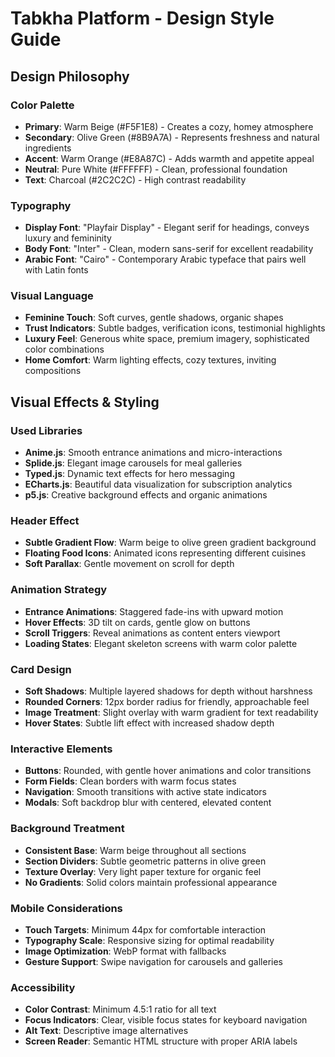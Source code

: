# Tabkha Platform - Design Style Guide

## Design Philosophy

### Color Palette
- **Primary**: Warm Beige (#F5F1E8) - Creates a cozy, homey atmosphere
- **Secondary**: Olive Green (#8B9A7A) - Represents freshness and natural ingredients  
- **Accent**: Warm Orange (#E8A87C) - Adds warmth and appetite appeal
- **Neutral**: Pure White (#FFFFFF) - Clean, professional foundation
- **Text**: Charcoal (#2C2C2C) - High contrast readability

### Typography
- **Display Font**: "Playfair Display" - Elegant serif for headings, conveys luxury and femininity
- **Body Font**: "Inter" - Clean, modern sans-serif for excellent readability
- **Arabic Font**: "Cairo" - Contemporary Arabic typeface that pairs well with Latin fonts

### Visual Language
- **Feminine Touch**: Soft curves, gentle shadows, organic shapes
- **Trust Indicators**: Subtle badges, verification icons, testimonial highlights
- **Luxury Feel**: Generous white space, premium imagery, sophisticated color combinations
- **Home Comfort**: Warm lighting effects, cozy textures, inviting compositions

## Visual Effects & Styling

### Used Libraries
- **Anime.js**: Smooth entrance animations and micro-interactions
- **Splide.js**: Elegant image carousels for meal galleries
- **Typed.js**: Dynamic text effects for hero messaging
- **ECharts.js**: Beautiful data visualization for subscription analytics
- **p5.js**: Creative background effects and organic animations

### Header Effect
- **Subtle Gradient Flow**: Warm beige to olive green gradient background
- **Floating Food Icons**: Animated icons representing different cuisines
- **Soft Parallax**: Gentle movement on scroll for depth

### Animation Strategy
- **Entrance Animations**: Staggered fade-ins with upward motion
- **Hover Effects**: 3D tilt on cards, gentle glow on buttons
- **Scroll Triggers**: Reveal animations as content enters viewport
- **Loading States**: Elegant skeleton screens with warm color palette

### Card Design
- **Soft Shadows**: Multiple layered shadows for depth without harshness
- **Rounded Corners**: 12px border radius for friendly, approachable feel
- **Image Treatment**: Slight overlay with warm gradient for text readability
- **Hover States**: Subtle lift effect with increased shadow depth

### Interactive Elements
- **Buttons**: Rounded, with gentle hover animations and color transitions
- **Form Fields**: Clean borders with warm focus states
- **Navigation**: Smooth transitions with active state indicators
- **Modals**: Soft backdrop blur with centered, elevated content

### Background Treatment
- **Consistent Base**: Warm beige throughout all sections
- **Section Dividers**: Subtle geometric patterns in olive green
- **Texture Overlay**: Very light paper texture for organic feel
- **No Gradients**: Solid colors maintain professional appearance

### Mobile Considerations
- **Touch Targets**: Minimum 44px for comfortable interaction
- **Typography Scale**: Responsive sizing for optimal readability
- **Image Optimization**: WebP format with fallbacks
- **Gesture Support**: Swipe navigation for carousels and galleries

### Accessibility
- **Color Contrast**: Minimum 4.5:1 ratio for all text
- **Focus Indicators**: Clear, visible focus states for keyboard navigation
- **Alt Text**: Descriptive image alternatives
- **Screen Reader**: Semantic HTML structure with proper ARIA labels